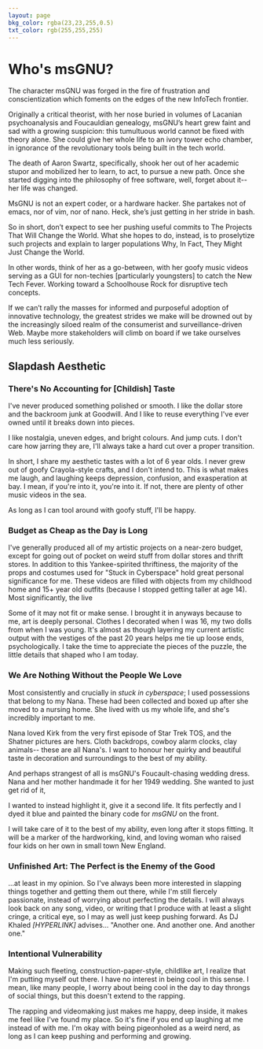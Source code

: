 ```yaml
---
layout: page
bkg_color: rgba(23,23,255,0.5)
txt_color: rgb(255,255,255)
---
```




# Who's msGNU?

The character msGNU was forged in the fire of frustration and conscientization which foments on the edges of the new InfoTech frontier.

Originally a critical theorist, with her nose buried in volumes of Lacanian psychoanalysis and Foucauldian genealogy, msGNU’s heart grew faint and sad with a growing suspicion: this tumultuous world cannot be fixed with theory alone. She could give her whole life to an ivory tower echo chamber, in ignorance of the revolutionary tools being built in the tech world.

The death of Aaron Swartz, specifically, shook her out of her academic stupor and mobilized her to learn, to act, to pursue a new path. Once she started digging into the philosophy of free software, well, forget about it-- her life was changed.

MsGNU is not an expert coder, or a hardware hacker. She partakes not of emacs, nor of vim, nor of nano. Heck, she’s just getting in her stride in bash.

So in short, don’t expect to see her pushing useful commits to The Projects That Will Change the World. What she hopes to do, instead, is to proselytize such projects and explain to larger populations Why, In Fact, They Might Just Change the World.

In other words, think of her as a go-between, with her goofy music videos serving as a GUI for non-techies [particularly youngsters] to catch the New Tech Fever. Working toward a Schoolhouse Rock for disruptive tech concepts.

If we can’t rally the masses for informed and purposeful adoption of innovative technology, the greatest strides we make will be drowned out by the increasingly siloed realm of the consumerist and surveillance-driven Web. Maybe more stakeholders will climb on board if we take ourselves much less seriously.


## Slapdash Aesthetic

### There's No Accounting for [Childish] Taste

I've never produced something polished or smooth. I like the dollar store and the backroom junk at Goodwill. And I like to reuse everything I've ever owned until it breaks down into pieces.

I like nostalgia, uneven edges, and bright colours. And jump cuts.  I don't care how jarring they are, I'll always take a hard cut over a proper transition.

In short, I share my aesthetic tastes with a lot of 6 year olds. I never grew out of goofy Crayola-style crafts, and I don't intend to. This is what makes me laugh, and laughing keeps depression, confusion, and exasperation at bay. I mean, if you're into it, you're into it. If not, there are plenty of other music videos in the sea.

As long as I can tool around with goofy stuff, I'll be happy.

### Budget as Cheap as the Day is Long

I've generally produced all of my artistic projects on a near-zero budget, except for going out of pocket on weird stuff from dollar stores and thrift stores. In addition to this Yankee-spirited thriftiness, the majority of the props and costumes used for "Stuck in Cyberspace" hold great personal significance for me. These videos are filled with objects from my childhood home and 15+ year old outfits (because I stopped getting taller at age 14). Most significantly, the live

Some of it may not fit or make sense. I brought it in anyways because to me, art is deeply personal. Clothes I decorated when I was 16, my two dolls from when I was young. It's almost as though layering my current artistic output with the vestiges of the past 20 years helps me tie up loose ends, psychologically. I take the time to appreciate the pieces of the puzzle, the little details that shaped who I am today.

### We Are Nothing Without the People We Love

Most consistently and crucially in *stuck in cyberspace*; I used possessions that belong to my Nana. These  had been collected and boxed up after she moved to a nursing home. She lived with us my whole life, and she's incredibly important to me.

Nana loved Kirk from the very first episode of Star Trek TOS, and the Shatner pictures are hers. Cloth backdrops, cowboy alarm clocks, clay animals-- these are all Nana's. I want to honour her quirky and beautiful taste in decoration and surroundings to the best of my ability.

And perhaps strangest of all is msGNU's Foucault-chasing wedding dress. Nana and her mother handmade it for her 1949 wedding. She wanted to just get rid of it,

I wanted to instead highlight it, give it a second life. It fits perfectly and I dyed it blue and painted the binary code for *msGNU* on the front.

I will take care of it to the best of my ability, even long after it stops fitting. It will be a marker of the hardworking, kind, and loving woman who raised four kids on her own in small town New England.

### Unfinished Art: The Perfect is the Enemy of the Good

...at least in my opinion. So I've always been more interested in slapping things together and getting them out there, while I'm still fiercely passionate, instead of worrying about perfecting the details. I will always look back on any song, video, or writing that I produce with at least a slight cringe, a critical eye, so I may as well just keep pushing forward. As DJ Khaled *[HYPERLINK]* advises... "Another one. And another one. And another one."

### Intentional Vulnerability

Making such fleeting, construction-paper-style, childlike art, I realize that I'm putting myself out there. I have no interest in being cool in this sense. I mean, like many people, I worry about being cool in the day to day throngs of social things, but this doesn't extend to the rapping.

The rapping and videomaking just makes me happy, deep inside, it makes me feel like I've found my place. So it's fine if you end up laughing at me instead of with me. I'm okay with being pigeonholed as a weird nerd, as long as I can keep pushing and performing and growing.
